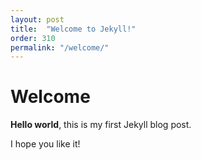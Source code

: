 ```yaml
---
layout: post
title:  "Welcome to Jekyll!"
order: 310
permalink: "/welcome/"
---
```


# Welcome

**Hello world**, this is my first Jekyll blog post.

I hope you like it!
